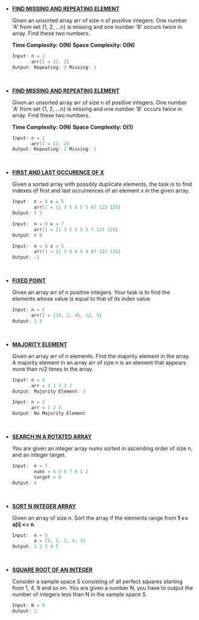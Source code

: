 * __[FIND MISSING AND REPEATING ELEMENT](https://github.com/ashish25-bit/data-structure-algorithms/blob/master/Searching-Sorting/Find-Missing-Repeating.cpp)__

    Given an unsorted array arr of size n of positive integers. One number 'A' from set {1, 2, …n} is missing and one number 'B' occurs twice in array. Find these two numbers.
    <br/>

    __Time Complexity: O(N)__
    __Space Complexity: O(N)__
    <br/>
    ```CPP
    Input: n = 2
           arr[] = {2, 2}
    Output: Repeating: 2 Missing: 1
    ```
<BR/>

* __[FIND MISSING AND REPEATING ELEMENT](https://github.com/ashish25-bit/data-structure-algorithms/blob/master/Searching-Sorting/Find-Missing-Repeating2.cpp)__

    Given an unsorted array arr of size n of positive integers. One number 'A' from set {1, 2, …n} is missing and one number 'B' occurs twice in array. Find these two numbers.
    <br/>

    __Time Complexity: O(N)__
    __Space Complexity: O(1)__
    <br/>
    ```CPP
    Input: n = 2
           arr[] = {2, 2}
    Output: Repeating: 2 Missing: 1
    ```
<BR/>

* __[FIRST AND LAST OCCURENCE OF X](https://github.com/ashish25-bit/data-structure-algorithms/blob/master/Searching-Sorting/First-And-Last-Occurrences-Of-Xcpp)__

    Given a sorted array with possibly duplicate elements, the task is to find indexes of first and last occurrences of an element x in the given array.

    ```CPP
    Input:  n = 9 x = 5
            arr[] = {1 3 5 5 5 5 67 123 125}
    Output: 2 5

    Input:  n = 9 x = 7
            arr[] = {1 3 5 5 5 5 7 123 125}
    Output: 6 6

    Input:  n = 9 x = 5
            arr[] = {1 3 4 4 4 4 67 123 125}
    Output: -1
    ```
<BR/>

* __[FIXED POINT](https://github.com/ashish25-bit/data-structure-algorithms/blob/master/Searching-Sorting/Fixed-Point.cpp)__

    Given an array arr of n positive integers. Your task is to find the elements whose value is equal to that of its index value.

    ```CPP
    Input: n = 5
           arr[] = {15, 2, 45, 12, 5}
    Output: 2 5
    ```
<BR/>

* __[MAJORITY ELEMENT](https://github.com/ashish25-bit/data-structure-algorithms/blob/master/Searching-Sorting/Majority-Element.cpp)__

    Given an array arr of n elements. Find the majority element in the array. A majority element in an array arr of size n is an element that appears more than n/2 times in the array.

    ```CPP
    Input: n = 5
           arr = 3 1 3 3 2
    Output: Majority Element: 3

    Input: n = 3
           arr = 1 2 3
    Output: No Majority Element
    ```
<BR/>

* __[SEARCH IN A ROTATED ARRAY](https://github.com/ashish25-bit/data-structure-algorithms/blob/master/Searching-Sorting/Search-In-Rotated-Sorted-Array.cpp)__

    You are given an integer array nums sorted in ascending order of size n, and an integer target.

    ```CPP
    Input:  n = 7
            nums = 4 5 6 7 0 1 2
            target = 0
    Output: 4
    ```
<BR/>

* __[SORT N INTEGER ARRAY](https://github.com/ashish25-bit/data-structure-algorithms/blob/master/Searching-Sorting/Sort-N-Interger-Array.cpp)__

    Given an array of size n.
    Sort the array if the elements range from __1 <= a[i] <= n__.

    ```CPP
    Input:  n = 5
            a = [5, 1, 2, 4, 3]
    Output: 1 2 3 4 5
    ```
<BR/>

* __[SQUARE ROOT OF AN INTEGER](https://github.com/ashish25-bit/data-structure-algorithms/blob/master/Searching-Sorting/Square-Root-Of-An-Integer.cpp)__

    Consider a sample space S consisting of all perfect squares starting from 1, 4, 9 and so on. You are given a number N, you have to output the number of integers less than N in the sample space S.

    ```CPP
    Input: N = 9
    Output: 2
    ```
<BR/>